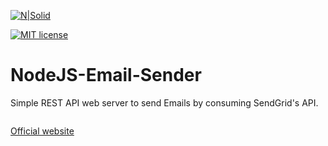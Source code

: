 [![N|Solid](https://dl.dropboxusercontent.com/s/oy06v7r8d871cr8/splitvice-banner.png?dl=0)](http://split-vice.com)

[![MIT license](https://img.shields.io/badge/License-MIT-blue.svg)](https://lbesson.mit-license.org/)
# NodeJS-Email-Sender
Simple REST API web server to send Emails by consuming SendGrid's API.

<img src="https://dl.dropboxusercontent.com/s/c6cibvlt87xlrxe/nodejs-email-sender-demo.png?dl=0" alt="">

<a href="http://split-vice.com/technology/web-software/nodejs-email-sender/" target="_blank">Official website</a>
